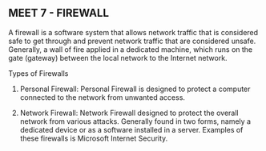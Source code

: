 ## MEET 7 - FIREWALL



A firewall is a software system that allows network traffic that is considered safe to get through and prevent network traffic that are considered unsafe. Generally, a wall of fire applied in a dedicated machine, which runs on the gate (gateway) between the local network to the Internet network.

Types of Firewalls

1. Personal Firewall: Personal Firewall is designed to protect a computer connected to the network from unwanted access.

2. Network Firewall: Network Firewall designed to protect the overall network from various attacks. Generally found in two forms, namely a dedicated device or as a software installed in a server. Examples of these firewalls is Microsoft Internet Security.
